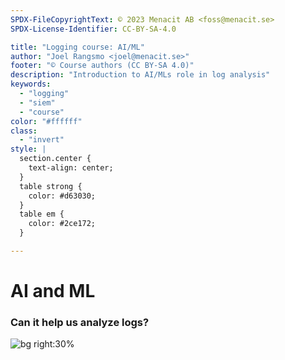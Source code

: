 ```yaml
---
SPDX-FileCopyrightText: © 2023 Menacit AB <foss@menacit.se>
SPDX-License-Identifier: CC-BY-SA-4.0

title: "Logging course: AI/ML"
author: "Joel Rangsmo <joel@menacit.se>"
footer: "© Course authors (CC BY-SA 4.0)"
description: "Introduction to AI/MLs role in log analysis"
keywords:
  - "logging"
  - "siem"
  - "course"
color: "#ffffff"
class:
  - "invert"
style: |
  section.center {
    text-align: center;
  }
  table strong {
    color: #d63030;
  }
  table em {
    color: #2ce172;
  }

---
```

<!-- _footer: "%ATTRIBUTION_PREFIX% Eric Chan (CC BY 2.0)" -->
# AI and ML
### Can it help us analyze logs?

![bg right:30%](images/30-jellyfish.jpg)
